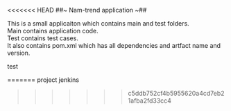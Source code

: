 <<<<<<< HEAD
##~ Nam-trend application ~##

This is a small applicaiton which contains main and test folders.  
Main contains application code.  
Test contains test cases.  
It also contains pom.xml which has all dependencies and artfact name and version.

test

=======
project jenkins
>>>>>>> c5ddb752cf4b5955620a4cd7eb21afba2fd33cc4
